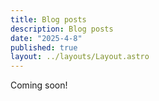 ```yaml
---
title: Blog posts
description: Blog posts
date: "2025-4-8"
published: true
layout: ../layouts/Layout.astro
---
```


Coming soon!

